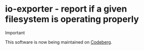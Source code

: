 # io-exporter - report if a given filesystem is operating properly

> [!IMPORTANT]
> This software is now being maintained on [Codeberg](https://codeberg.org/scip/io-exporter/).
